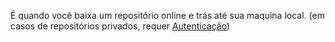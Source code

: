 É quando você baixa um repositório online e trás até sua maquina local. (em casos de repositórios privados, requer [Autenticação](Autenticação.md))